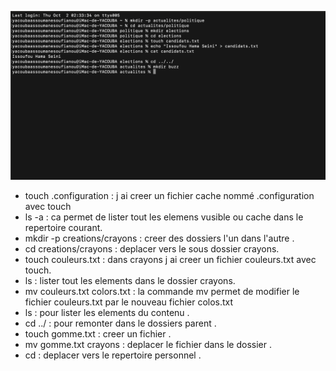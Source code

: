 ![capture](./image/Exercice3.png) 

- touch .configuration : j ai creer un fichier cache nommé .configuration avec touch
- ls -a : ca permet de lister tout les elemens vusible ou cache dans le repertoire courant.
- mkdir -p creations/crayons : creer des dossiers l'un dans l'autre .
- cd creations/crayons : deplacer vers le sous dossier crayons.
- touch couleurs.txt : dans crayons j ai creer un fichier couleurs.txt avec touch.
- ls : lister tout les elements dans le dossier crayons.
- mv couleurs.txt colors.txt : la commande mv permet de modifier le fichier couleurs.txt par le nouveau fichier colos.txt
- ls : pour lister les elements du contenu .
- cd ../ : pour remonter dans le dossiers parent .
- touch gomme.txt : creer un fichier .
- mv gomme.txt crayons : deplacer le fichier dans le dossier .
- cd : deplacer vers le repertoire personnel .